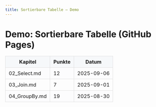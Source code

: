 ```yaml
---
title: Sortierbare Tabelle – Demo
---
```


# Demo: Sortierbare Tabelle (GitHub Pages)

<table class="sortable">
  <thead>
    <tr><th>Kapitel</th><th>Punkte</th><th>Datum</th></tr>
  </thead>
  <tbody>
    <tr><td>02_Select.md</td><td>12</td><td>2025-09-06</td></tr>
    <tr><td>03_Join.md</td><td>7</td><td>2025-09-01</td></tr>
    <tr><td>04_GroupBy.md</td><td>19</td><td>2025-08-30</td></tr>
  </tbody>
</table>

<style>
table { border-collapse: collapse; width: 100%; }
th, td { padding: .5rem .65rem; border: 1px solid #ddd; }
th { cursor: pointer; background: #f6f8fa; }
tbody tr:nth-child(odd){ background: #fcfcfd; }
</style>

<script src="sorttable.js"></script>
